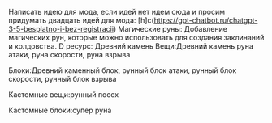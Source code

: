 Написать идею для мода, если идей нет идем сюда и просим придумать двадцать идей для мода:
[h]c(https://gpt-chatbot.ru/chatgpt-3-5-besplatno-i-bez-registracii)
Магические руны: Добавление магических рун, которые можно использовать для создания заклинаний и колдовства.
D
ресурс: Древний камень
Вещи:Древний камень руна атаки, руна скорости, руна взрыва

Блоки:Древний каменный блок, рунный блок атаки, рунный блок скорости, рунный блок взрыва

Кастомные вещи:рунный посох

Кастомные блоки:супер руна

